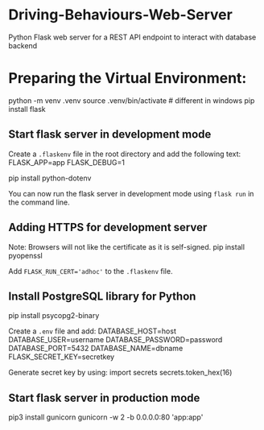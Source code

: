 # Driving-Behaviours-Web-Server
Python Flask web server for a REST API endpoint to interact with database backend


# Preparing the Virtual Environment:
python -m venv .venv
source .venv/bin/activate   # different in windows
pip install flask

## Start flask server in development mode
Create a `.flaskenv` file in the root directory and add the following text:
FLASK_APP=app
FLASK_DEBUG=1

pip install python-dotenv

You can now run the flask server in development mode using `flask run` in the command line.

## Adding HTTPS for development server
Note: Browsers will not like the certificate as it is self-signed.
pip install pyopenssl

Add `FLASK_RUN_CERT='adhoc'` to the `.flaskenv` file.

## Install PostgreSQL library for Python
pip install psycopg2-binary

Create a `.env` file and add:
DATABASE_HOST=host
DATABASE_USER=username
DATABASE_PASSWORD=password
DATABASE_PORT=5432
DATABASE_NAME=dbname
FLASK_SECRET_KEY=secretkey

Generate secret key by using:
import secrets
secrets.token_hex(16)


## Start flask server in production mode
pip3 install gunicorn
gunicorn -w 2 -b 0.0.0.0:80 'app:app'